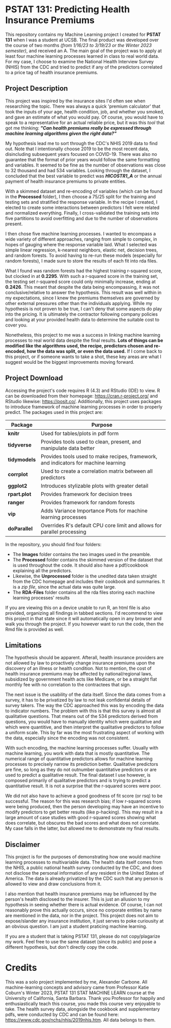 # PSTAT 131: Predicting Health Insurance Premiums
This repository contains my Machine Learning project I created for **PSTAT 131** when I was a student at UCSB. The final product was developed over the course of two months *(from 1/16/23 to 3/19/23 or the Winter 2023 semester)*, and received an A. The main goal of the project was to apply at least four machine learning processes learned in class to real world data. For my case, I choose to examine the National Health Interview Survey (NHIS) from the CDC and tried to predict if any of the predictors correlated to a price tag of health insurance premiums.

## Project Description
This project was inspired by the insurance sites I'd often see when researching the topic. There was always a quick 'premium calculator' that took the inputs of your age, health condition, job, and whether you smoked, and gave an estimate of what you would pay. Of course, you would have to speak to a representative for an actual reliable price, but it was this *tool* that got me thinking: ***"Can health premiums really be expressed through machine learning algorithms given the right data?"***

My hypothesis lead me to sort through the CDC's NHIS 2019 data to find out. Note that I intentionally choose 2019 to be the most recent data, disincluding subsequent years focused on COVID-19. There was also no guarantee that the format of prior years would follow the same formatting and variables. It seemed to be fine as the number of observations was close to 32 thousand and had 534 variables. Looking through the dataset, I concluded that the best variable to predict was ***HICOSTR1_A*** or the annual payment of health insurance premiums to private entities.

With a skimmed dataset and re-encoding of variables (which can be found in the **Processed** folder), I then choose a 75/25 split for the training and testing sets and stratified the response variable. In the recipe I created, I elected to create some interactions between predictors I felt were related and normalized everything. Finally, I cross-validated the training sets into five partitions to avoid overfitting and due to the number of observations present.

I then chose five machine learning processes. I wanted to encompass a wide variety of different approaches, ranging from simple to complex, in hopes of gauging where the response variable laid. What I selected was simple linear regression, k-nearest neighbors, elastic net, decision trees, and random forests. To avoid having to re-run these models (especially for random forests), I made sure to store the results of each fit into rda files.

What I found was random forests had the highest training r-squared score, but clocked in at **0.2295**. With such a r-squared score in the training set, the testing set r-squared score could only minimally increase, ending at **0.2426**. This meant that despite the data being encompassing, it was not conclusive/relative to answer the hypothesis. This result was well within in my expectations, since I knew the premiums themselves are governed by other external pressures other than the individuals applying. While my hypothesis is not proven to be true, I can't deny that some aspects do play into the pricing. It is ultimately the contractor following company policies and looking at your provided health data to determine the suitable cost to cover you.

Nonetheless, this project to me was a success in linking machine learning processes to real world data despite the final results. **Lots of things can be modified like the algorithms used, the recipe, predictors chosen and re-encoded, how the data was split, or even the data used.** If I come back to this project, or if someone wants to take a shot, these key areas are what I suggest would be the biggest improvements moving forward.

## Project Download
Accessing the project's code requires R (4.3) and RStudio (IDE) to view. R can be downloaded from their homepage: https://cran.r-project.org/ and RStudio likewise: https://posit.co/. Additionally, this project uses packages to introduce framework of machine learning processes in order to properly predict. The packages used in this project are: 

| Package  | Purpose |
| ------------- | ------------- |
| **knitr**  | Used for tables/plots in pdf form |
|  **tidyverse** | Provides tools used to clean, present, and manipulate data better |
| **tidymodels**  | Provides tools used to make recipes, framework, and indicators for machine learning |
|  **corrplot** | Used to create a correlation matrix between all predictors |
|  **ggplot2** | Introduces stylizable plots with greater detail |
|  **rpart.plot** | Provides framework for decision trees |
|  **ranger** | Provides framework for random forests |
|  **vip** | Adds Variance Importance Plots for machine learning processes |
|  **doParallel** | Overrides R's default CPU core limit and allows for parallel processing  |

In the repository, you should find four folders:
- The **Images** folder contains the two images used in the preamble.
- The **Processed** folder contains the skimmed version of the dataset that is used throughout the code. It should also have a pdf/cookbook explaining all the predictors.
- Likewise, the **Unprocessed** folder is the unedited data taken straight from the CDC homepage and includes their cookbook and summaries. It is a *zip file*, since the actual data was quite large.
- The **RDA-Files** folder contains all the rda files storing each machine learning processes' results

If you are viewing this on a device unable to run R, an html file is also provided, organizing all findings in tabbed sections. I'd recommend to view this project in that state since it will automatically open in any browser and walk you through the project. If you however want to run the code, then the Rmd file is provided as well.

## Limitations
The hypothesis should be apparent. Afterall, health insurance providers are not allowed by law to proactively change insurance premiums upon the discovery of an illness or health condition. Not to mention, the cost of health insurance premiums may be affected by national/regional laws, subsidized by government health acts like Medicare, or be a straight flat monthly fee with no correlation to the contractees that sign. 

The next issue is the usability of the data itself. Since the data comes from a survey, it has to be privatized by law to not leak confidental details of survey takers. The way the CDC approached this was by encoding the data to indicator numbers. The problem with this is that this survey is almost all qualitative questions. That means out of the 534 predictors derived from questions, you would have to manually identity which were qualitative and which were quantitive, and then interpret the qualitative predictors to follow a uniform scale. This by far was the most frustrating aspect of working with the data, especially since the encoding was not consistent.

With such encoding, the machine learning processes suffer. Usually with machine learning, you work with data that is mostly quantitative. The numerical range of quantitative predictors allows for machine learning processes to precisely narrow its prediction better. Qualitative predictors are fine, so long as they do not outnumber quantitative predictors or are used to predict a qualitative result. The final dataset I use however, is composed primarily of qualitative predictors and is trying to predict a quantitative result. It is not a surprise that the r-squared scores were poor.

We did not also have to achieve a good goodness of fit score (or rsq) to be successful. The reason for this was research bias; if low r-squared scores were being produced, then the person developing may have an incentive to modify predictors to get better results (like p-hacking). This may result in a large amount of case studies with good r-squared scores showing what does correlate, but obscures the bad scores and what does not correlate. My case falls in the latter, but allowed me to demonstrate my final results.

## Disclaimer
This project is for the purposes of demonstrating how one would machine learning processes to multivariable data. The health data itself comes from the NHIS, a public national health survey conducted by the CDC, and does not disclose the personal information of any resident in the United States of America. The data is already privatized by the CDC such that any person is allowed to view and draw conclusions from it. 

I also mention that health insurance premiums may be influenced by the person's health disclosed to the insurer. This is just an allusion to my hypothesis in seeing whether there is actual evidence. Of course, I can not reasonably prove this actually occurs, since no corporate entities by name are mentioned in the data, nor in the project. This project does not aim to expose/slander any insurance institution, it just serves to poke curiousity at an obvious question. I am just a student praticing machine learning. 

If you are a student that is taking PSTAT 131, please do not copy/plagarize my work. Feel free to use the same dataset (since its public) and pose a different hypothesis, but don't directly copy the code.

# Credits
This was a solo project implemented by me, Alexander Carbone. All machine-learning concepts and advisory came from Professor Katie Coburn's Winter 2023, PSTAT 131 STAT MACHINE LEARN course at the University of California, Santa Barbara. Thank you Professor for happily and enthusiastically teach this course, you made this course very enjoyable to take. The health survey data, alongside the cookbook and supplementary pdfs, were conducted by CDC and can be found here: https://www.cdc.gov/nchs/nhis/2019nhis.htm. All data belongs to them.

